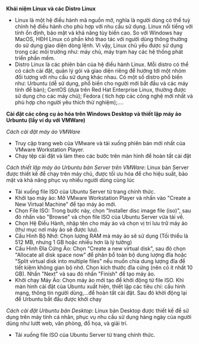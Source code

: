 **Khái niệm Linux và các Distro Linux**
- Linux là một hệ điều hành mã nguồn mở, nghĩa là người dùng có thể tuỳ chỉnh hệ điều hành cho phù hợp với nhu cầu sử dụng. Linux nổi tiếng với tính ổn định, bảo mật và khả năng tùy biến cao. So với Windows hay MacOS, HĐH Linux có phần khó thao tác với người dùng thông thường do sử dụng giao diện dòng lệnh. Vì vậy, Linux chủ yếu được sử dụng trong các môi trường như: máy chủ, máy trạm hay các hệ thống phát triển phần mềm.
- Distro Linux là các phiên bản của hệ điều hành Linux. Mỗi distro có thể có cách cài đặt, quản lý gói và giao diện riêng để hướng tới một nhóm đối tượng với nhu cầu sử dụng khác nhau. Có một số distro phổ biến như: Urbuntu (dễ sử dụng, phổ biến cho người mới bắt đầu và các máy tính để bàn); CentOS (dựa trên Red Hat Enterprise Linux, thường được sử dụng cho các máy chủ); Fedora ( tích hợp các công nghệ mới nhất và phù hợp cho người yêu thích thử nghiệm);....

**Cài đặt các công cụ ảo hóa trên Windows Desktop và thiết lập máy ảo Urbuntu (lấy ví dụ với VMWare)**

*Cách cài đặt máy ảo VMWare*
- Truy cập trang web của VMware và tải xuống phiên bản mới nhất của VMware Workstation Player.
- Chạy tệp cài đặt và làm theo các bước trên màn hình để hoàn tất cài đặt

*Cách thiết lập máy ảo Urbuntu bản Server trên VMWare*: Linux bản Server được thiết kế để chạy trên máy chủ, được tối ưu hóa để cho hiệu suất, bảo mật và khả năng phục vụ nhiều người dùng cùng lúc
- Tải xuống file ISO của Ubuntu Server từ trang chính thức.
- Khởi tạo máy ảo: Mở VMware Workstation Player và nhấn vào "Create a New Virtual Machine" để tạo máy ảo mới.
- Chọn File ISO: Trong bước này, chọn "Installer disc image file (iso)", sau đó nhấn vào "Browse" và chọn file ISO của Ubuntu Server vừa tải về.
- Chọn Hệ Điều Hành, nhập tên cho máy ảo và chọn vị trí lưu trữ máy ảo (thư mục nơi máy ảo sẽ được lưu).
- Cấu Hình Bộ Nhớ: Chọn lượng RAM mà máy ảo sẽ sử dụng (Tối thiểu là 512 MB, nhưng 1 GB hoặc nhiều hơn là lý tưởng)
- Cấu Hình Đĩa Cứng Ảo: Chọn "Create a new virtual disk", sau đó chọn "Allocate all disk space now" để phân bổ toàn bộ dung lượng đĩa hoặc "Split virtual disk into multiple files" nếu muốn chia dung lượng đĩa để tiết kiệm không gian bộ nhớ. Chọn kích thước đĩa cứng (nên có ít nhất 10 GB). Nhấn "Next" và sau đó nhấn "Finish" để tạo máy ảo.
- Khởi chạy Máy Ảo: Chọn máy ảo mới tạo để khởi động từ file ISO. Khi màn hình cài đặt của Ubuntu xuất hiện, thiết lập các tiêu chí: cấu hình mạng, thông tin người dùng,...để hoàn tất cài đặt. Sau đó khời động lại để Urbuntu bắt đầu được khởi chạy

*Cách cài đặt Urbuntu bản Desktop*: Linux bản Desktop được thiết kế để sử dụng trên máy tính cá nhân, phục vụ nhu cầu sử dụng hàng ngày của người dùng như lướt web, văn phòng, đồ họa, và giải trí.
- Tải xuống file ISO của Ubuntu Server từ trang chính thức.
